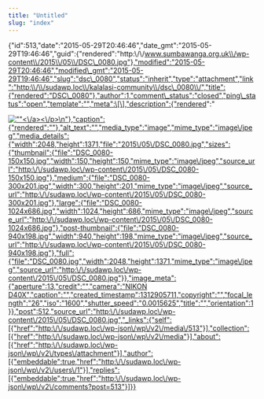 ```yaml
---
title: "Untitled"
slug: "index"
---
```


{"id":513,"date":"2015-05-29T20:46:46","date\_gmt":"2015-05-29T19:46:46","guid":{"rendered":"http:\\/\\/www.sumbawanga.org.uk\\/wp-content\\/2015\\/05\\/DSC\_0080.jpg"},"modified":"2015-05-29T20:46:46","modified\_gmt":"2015-05-29T19:46:46","slug":"dsc\_0080","status":"inherit","type":"attachment","link":"http:\\/\\/sudawp.loc\\/kalalasi-community\\/dsc\_0080\\/","title":{"rendered":"DSC\_0080"},"author":1,"comment\_status":"closed","ping\_status":"open","template":"","meta":\[\],"description":{"rendered":"

[![\"\"](\"http:\/\/sudawp.loc\/wp-content\/2015\/05\/DSC_0080-300x201.jpg\")<\\/a><\\/p>\\n"},"caption":{"rendered":""},"alt\_text":"","media\_type":"image","mime\_type":"image\\/jpeg","media\_details":{"width":2048,"height":1371,"file":"2015\\/05\\/DSC\_0080.jpg","sizes":{"thumbnail":{"file":"DSC\_0080-150x150.jpg","width":150,"height":150,"mime\_type":"image\\/jpeg","source\_url":"http:\\/\\/sudawp.loc\\/wp-content\\/2015\\/05\\/DSC\_0080-150x150.jpg"},"medium":{"file":"DSC\_0080-300x201.jpg","width":300,"height":201,"mime\_type":"image\\/jpeg","source\_url":"http:\\/\\/sudawp.loc\\/wp-content\\/2015\\/05\\/DSC\_0080-300x201.jpg"},"large":{"file":"DSC\_0080-1024x686.jpg","width":1024,"height":686,"mime\_type":"image\\/jpeg","source\_url":"http:\\/\\/sudawp.loc\\/wp-content\\/2015\\/05\\/DSC\_0080-1024x686.jpg"},"post-thumbnail":{"file":"DSC\_0080-940x198.jpg","width":940,"height":198,"mime\_type":"image\\/jpeg","source\_url":"http:\\/\\/sudawp.loc\\/wp-content\\/2015\\/05\\/DSC\_0080-940x198.jpg"},"full":{"file":"DSC\_0080.jpg","width":2048,"height":1371,"mime\_type":"image\\/jpeg","source\_url":"http:\\/\\/sudawp.loc\\/wp-content\\/2015\\/05\\/DSC\_0080.jpg"}},"image\_meta":{"aperture":13,"credit":"","camera":"NIKON D40X","caption":"","created\_timestamp":1312905711,"copyright":"","focal\_length":"26","iso":"1600","shutter\_speed":"0.0015625","title":"","orientation":1}},"post":512,"source\_url":"http:\\/\\/sudawp.loc\\/wp-content\\/2015\\/05\\/DSC\_0080.jpg","\_links":{"self":\[{"href":"http:\\/\\/sudawp.loc\\/wp-json\\/wp\\/v2\\/media\\/513"}\],"collection":\[{"href":"http:\\/\\/sudawp.loc\\/wp-json\\/wp\\/v2\\/media"}\],"about":\[{"href":"http:\\/\\/sudawp.loc\\/wp-json\\/wp\\/v2\\/types\\/attachment"}\],"author":\[{"embeddable":true,"href":"http:\\/\\/sudawp.loc\\/wp-json\\/wp\\/v2\\/users\\/1"}\],"replies":\[{"embeddable":true,"href":"http:\\/\\/sudawp.loc\\/wp-json\\/wp\\/v2\\/comments?post=513"}\]}}](http:\/\/sudawp.loc\/wp-content\/2015\/05\/DSC_0080.jpg)